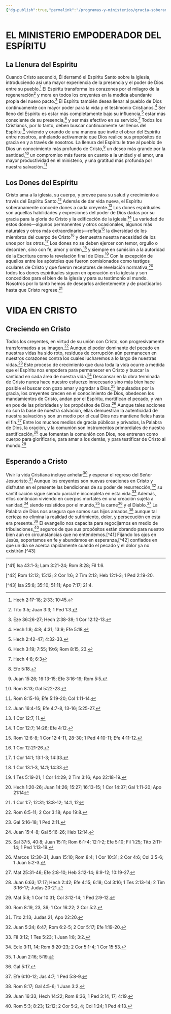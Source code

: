 ```yaml
---
{"dg-publish":true,"permalink":"/programas-y-ministerios/gracia-soberana-orizaba/identidad-y-teologia/el-ministerio-empoderador-del-espiritu-santo/"}
---
```


# EL MINISTERIO EMPODERADOR DEL ESPÍRITU

## La Llenura del Espíritu

Cuando Cristo ascendió, Él derramó el Espíritu Santo sobre la iglesia, introduciendo así una mayor experiencia de la presencia y el poder de Dios entre su pueblo.[^1] El Espíritu transforma los corazones por el milagro de la regeneración[^2] y mora en todos los creyentes en la medida abundante propia del nuevo pacto.[^3] El Espíritu también desea llenar al pueblo de Dios continuamente con mayor poder para la vida y el testimonio Cristianos.[^4] Ser lleno del Espíritu es estar más completamente bajo su influencia,[^5] estar más consciente de su presencia,[^6] y ser más efectivo en su servicio.[^7] Todos los Cristianos, por lo tanto, deben buscar continuamente ser llenos del Espíritu,[^8] viviendo y orando de una manera que invite el obrar del Espíritu entre nosotros, anhelando activamente que Dios realice sus propósitos de gracia en y a través de nosotros. La llenura del Espíritu le trae al pueblo de Dios un conocimiento más profundo de Cristo,[^9] un deseo más grande por la santidad,[^10] un compromiso más fuerte en cuanto a la unidad y el amor, una mayor productividad en el ministerio, y una gratitud más profunda por nuestra salvación.[^11]

## Los Dones del Espíritu

Cristo ama a la iglesia, su cuerpo, y provee para su salud y crecimiento a través del Espíritu Santo.[^12] Además de dar vida nueva, el Espíritu soberanamente concede dones a cada creyente.[^13] Los dones espirituales son aquellas habilidades y expresiones del poder de Dios dadas por su gracia para la gloria de Cristo y la edificación de la iglesia.[^14] La variedad de estos dones—algunos permanentes y otros ocasionales, algunos más naturales y otros más extraordinarios—refleja[^15] la diversidad de los miembros del cuerpo de Cristo[^16] y demuestra nuestra necesidad de los unos por los otros.[^17] Los dones no se deben ejercer con temor, orgullo o desorden, sino con fe, amor y orden,[^18] y siempre en sumisión a la autoridad de la Escritura como la revelación final de Dios.[^19] Con la excepción de aquellos entre los apóstoles que fueron comisionados como testigos oculares de Cristo y que fueron receptores de revelación normativa,[^20] todos los dones espirituales siguen en operación en la iglesia y son concedidos para el bien de la iglesia y para su testimonio al mundo. Nosotros por lo tanto hemos de desearlos ardientemente y de practicarlos hasta que Cristo regrese.[^21]  

# VIDA EN CRISTO

## Creciendo en Cristo

Todos los creyentes, en virtud de su unión con Cristo, son progresivamente transformados a su imagen.[^22] Aunque el poder dominante del pecado en nuestras vidas ha sido roto, residuos de corrupción aún permanecen en nuestros corazones contra los cuales lucharemos a lo largo de nuestras vidas.[^23] Este proceso de crecimiento que dura toda la vida ocurre a medida que el Espíritu nos empodera para permanecer en Cristo y buscar la santidad en cada área de nuestra vida.[^24] Descansar en la obra terminada de Cristo nunca hace nuestro esfuerzo innecesario sino más bien hace posible el buscar con gozo amar y agradar a Dios.[^25] Impulsados por la gracia, los creyentes crecen en el conocimiento de Dios, obedecen los mandamientos de Cristo, andan por el Espíritu, mortifican el pecado, y van en pos de las prioridades y los propósitos de Dios.[^26] Aunque tales acciones no son la base de nuestra salvación, ellas demuestran la autenticidad de nuestra salvación y son un medio por el cual Dios nos mantiene fieles hasta el fin.[^27] Entre los muchos medios de gracia públicos y privados, la Palabra de Dios, la oración, y la comunión son instrumentos primordiales de nuestra santificación,[^28] que fomentan la comunión con Dios, nos entrenan como cuerpo para glorificarle, para amar a los demás, y para testificar de Cristo al mundo.[^29]

## Esperando a Cristo

Vivir la vida Cristiana incluye anhelar[^30] y esperar el regreso del Señor Jesucristo.[^31] Aunque los creyentes son nuevas creaciones en Cristo y disfrutan en el presente las bendiciones de su poder de resurrección,[^32] su santificación sigue siendo parcial e incompleta en esta vida.[^33] Además, ellos continúan viviendo en cuerpos mortales en una creación sujeta a vanidad,[^34] siendo resistidos por el mundo,[^35] la carne[^36] y el Diablo.[^37] La Palabra de Dios nos asegura que somos sus hijos amados,[^38] aunque tal certeza no elimina la realidad de sufrimiento, dolor, y persecución en esta era presente.[^39] El evangelio nos capacita para regocijarnos en medio de tribulaciones,[^40] seguros de que sus propósitos están obrando para nuestro bien aún en circunstancias que no entendemos.[^41] Fijando los ojos en Jesús, soportamos en fe y abundamos en esperanza,[^42] confiados en que un día se acerca rápidamente cuando el pecado y el dolor ya no existirán.[^43]

  

---

[^1]: Hech 2:17-18; 2:33; 10:45.

[^2]: Tito 3:5; Juan 3:3; 1 Ped 1:3.

[^3]: Eze 36:26-27; Hech 2:38-39; 1 Cor 12:12-13.

[^4]: Hech 1:8; 4:8; 4:31; 13:9; Efe 5:18.

[^5]: Hech 2:42-47; 4:32-33.

[^6]: Hech 3:19; 7:55; 19:6; Rom 8:15, 23.

[^7]: Hech 4:8; 6:3

[^8]: Efe 5:18.

[^9]: Juan 15:26; 16:13-15; Efe 3:16-19; Rom 5:5.

[^10]: Rom 8:13; Gal 5:22-23.

[^11]: Rom 8:15-16; Efe 5:19-20; Col 1:11-14.

[^12]: Juan 16:4-15; Efe 4:7-8, 13-16; 5:25-27.

[^13]: 1 Cor 12:7, 11.

[^14]: 1 Cor 12:7; 14:26; Efe 4:12.

[^15]: Rom 12:6-8; 1 Cor 12:4-11, 28-30; 1 Ped 4:10-11; Efe 4:11-12.

[^16]: 1 Cor 12:21-26.

[^17]: 1 Cor 14:1; 13:1-3; 14:33.

[^18]: 1 Cor 13:1-3, 14:1; 14:33.

[^19]: 1 Tes 5:19-21; 1 Cor 14:29; 2 Tim 3:16; Apo 22:18-19.

[^20]: Hech 1:20-26; Juan 14:26; 15:27; 16:13-15; 1 Cor 14:37; Gal 1:11-20; Apo 21:14

[^21]: 1 Cor 1:7; 12:31; 13:8-12; 14:1, 12

[^22]: Rom 6:5-11; 2 Cor 3:18; Apo 19:8.

[^23]: Gal 5:16-18; 1 Ped 2:11.

[^24]: Juan 15:4-8; Gal 5:16-26; Heb 12:14.

[^25]: Sal 37:5, 40:8; Juan 15:11; Rom 6:1-4; 12:1-2; Efe 5:10; Fil 1:25; Tito 2:11-14; 1 Ped 1:13-19.

[^26]: Marcos 12:30-31; Juan 15:10; Rom 8:4; 1 Cor 10:31; 2 Cor 4:6; Col 3:5-6; 1 Juan 5:2-3.

[^27]: Mat 25:31-46; Efe 2:8-10; Heb 3:12-14; 6:9-12; 10:19-27.

[^28]: Juan 6:63; 17:17; Hech 2:42; Efe 4:15; 6:18; Col 3:16; 1 Tes 2:13-14; 2 Tim 3:16-17; Judas 20-21.

[^29]: Mat 5:8; 1 Cor 10:31; Col 3:12-14; 1 Ped 2:9-12.

[^30]: Rom 8:19, 23, 36; 1 Cor 16:22; 2 Cor 5:2.

[^31]: Tito 2:13; Judas 21; Apo 22:20.

[^32]: Juan 5:24; 6:47; Rom 6:2-5; 2 Cor 5:17; Efe 1:19-20.

[^33]: Fil 3:12; 1 Tes 5:23; 1 Juan 1:8; 3:2.

[^34]: Ecle 3:11, 14; Rom 8:20-23; 2 Cor 5:1-4; 1 Cor 15:53.

[^35]: 1 Juan 2:16; 5:19.

[^36]: Gal 5:17.

[^37]: Efe 6:10-12; Jas 4:7; 1 Ped 5:8-9.

[^38]: Rom 8:17; Gal 4:5-6; 1 Juan 3:2.

[^39]: Juan 16:33; Hech 14:22; Rom 8:36; 1 Ped 3:14, 17; 4:19.

[^40]: Rom 5:3; 8:23; 12:12; 2 Cor 5:2, 4; Col 1:24; 1 Ped 4:13.

[^41] Isa 43:1-3; Lam 3:21-24; Rom 8:28; Fil 1:6.

[^42] Rom 12:12; 15:13; 2 Cor 1:6; 2 Tim 2:12; Heb 12:1-3; 1 Ped 2:19-20.

[^43] Isa 25:8; 35:10; 51:11; Apo 7:17; 21:4.